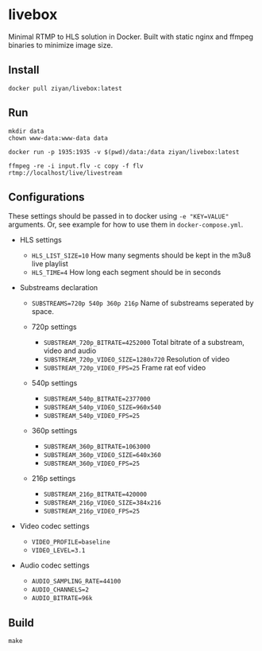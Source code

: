 # livebox
Minimal RTMP to HLS solution in Docker. Built with static nginx and ffmpeg binaries to minimize image size.

## Install

```
docker pull ziyan/livebox:latest
```

## Run

```
mkdir data
chown www-data:www-data data
```

```
docker run -p 1935:1935 -v $(pwd)/data:/data ziyan/livebox:latest
```

```
ffmpeg -re -i input.flv -c copy -f flv rtmp://localhost/live/livestream
```

## Configurations
These settings should be passed in to docker using ```-e "KEY=VALUE"``` arguments. Or, see example for how to use them in ```docker-compose.yml```.

- HLS settings
  - ```HLS_LIST_SIZE=10``` How many segments should be kept in the m3u8 live playlist
  - ```HLS_TIME=4``` How long each segment should be in seconds

- Substreams declaration
  - ```SUBSTREAMS=720p 540p 360p 216p``` Name of substreams seperated by space.

  - 720p settings
    - ```SUBSTREAM_720p_BITRATE=4252000``` Total bitrate of a substream, video and audio
    - ```SUBSTREAM_720p_VIDEO_SIZE=1280x720``` Resolution of video
    - ```SUBSTREAM_720p_VIDEO_FPS=25``` Frame rat eof video

  - 540p settings
    - ```SUBSTREAM_540p_BITRATE=2377000```
    - ```SUBSTREAM_540p_VIDEO_SIZE=960x540```
    - ```SUBSTREAM_540p_VIDEO_FPS=25```

  - 360p settings
    - ```SUBSTREAM_360p_BITRATE=1063000```
    - ```SUBSTREAM_360p_VIDEO_SIZE=640x360```
    - ```SUBSTREAM_360p_VIDEO_FPS=25```

  - 216p settings
    - ```SUBSTREAM_216p_BITRATE=420000```
    - ```SUBSTREAM_216p_VIDEO_SIZE=384x216```
    - ```SUBSTREAM_216p_VIDEO_FPS=25```

- Video codec settings
  - ```VIDEO_PROFILE=baseline```
  - ```VIDEO_LEVEL=3.1```

- Audio codec settings
  - ```AUDIO_SAMPLING_RATE=44100```
  - ```AUDIO_CHANNELS=2```
  - ```AUDIO_BITRATE=96k```

## Build

```
make
```
